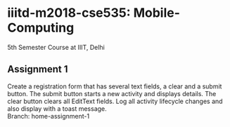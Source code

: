 # iiitd-m2018-cse535: Mobile-Computing
5th Semester Course at IIIT, Delhi
## Assignment 1 
Create a registration form that has several text fields, a clear and a submit button. The submit button starts a new activity and displays details. The clear button clears all EditText fields. Log all activity lifecycle changes and also display with a toast message.  
Branch: home-assignment-1
